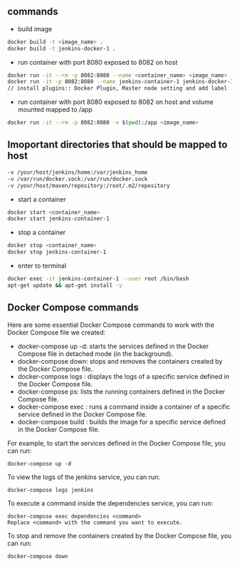 ## commands

- build image

```bash
docker build -t <image_name> .
docker build -t jenkins-docker-1 .
```

- run container with port 8080 exposed to 8082 on host

```bash
docker run -it --rm -p 8082:8080 --name <container_name> <image_name>
docker run -it -p 8082:8080 --name jenkins-container-1 jenkins-docker-1
// install plugins:: Docker Plugin, Master node setting and add label 'main'
```

- run container with port 8080 exposed to 8082 on host and volume mounted mapped to /app

```bash
docker run -it --rm -p 8082:8080 -v $(pwd):/app <image_name>
```

## Imoportant directories that should be mapped to host

```sh
-v /your/host/jenkins/home:/var/jenkins_home
-v /var/run/docker.sock:/var/run/docker.sock
-v /your/host/maven/repository:/root/.m2/repository
```

- start a container

```bash
docker start <container_name>
docker start jenkins-container-1
```

- stop a container

```bash
docker stop <container_name>
docker stop jenkins-container-1
```

- enter to terminal

```bash
docker exec -it jenkins-container-1 --user root /bin/bash
apt-get update && apt-get install -y 
```

## Docker Compose commands
Here are some essential Docker Compose commands to work with the Docker Compose file we created:

- docker-compose up -d: starts the services defined in the Docker Compose file in detached mode (in the background).
- docker-compose down: stops and removes the containers created by the Docker Compose file.
- docker-compose logs <service>: displays the logs of a specific service defined in the Docker Compose file.
- docker-compose ps: lists the running containers defined in the Docker Compose file.
- docker-compose exec <service> <command>: runs a command inside a container of a specific service defined in the Docker Compose file.
- docker-compose build <service>: builds the image for a specific service defined in the Docker Compose file.

For example, to start the services defined in the Docker Compose file, you can run:
```
docker-compose up -d
```
To view the logs of the jenkins service, you can run:
```
docker-compose logs jenkins
```
To execute a command inside the dependencies service, you can run:
```
docker-compose exec dependencies <command>
Replace <command> with the command you want to execute.
```
To stop and remove the containers created by the Docker Compose file, you can run:
```
docker-compose down
```